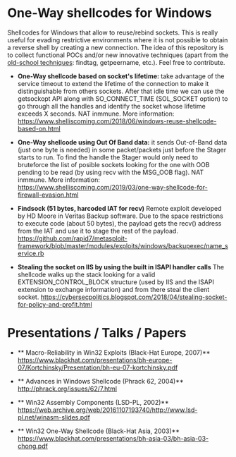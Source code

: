# One-Way shellcodes for Windows
Shellcodes for Windows that allow to reuse/rebind sockets. This is really useful for evading restrictive environments where it is not possible to obtain a reverse shell by creating a new connection. The idea of this repository is to collect functional POCs and/or new innovative techniques (apart from the [old-school techniques](http://phrack.org/issues/62/7.html): findtag, getpeername, etc.). Feel free to contribute.

* **One-Way shellcode based on socket's lifetime:** take advantage of the service timeout to extend the lifetime of the connection to make it distinguishable from others sockets. After that idle time we can use the getsockopt API along with SO_CONNECT_TIME (SOL_SOCKET option) to go through all the handles and identify the socket whose lifetime exceeds X seconds. NAT inmmune. More information: https://www.shelliscoming.com/2018/06/windows-reuse-shellcode-based-on.html

* **One-Way shellcode using Out Of Band data:** it sends Out-of-Band data (just one byte is needed) in some packet/packets just before the Stager starts to run. To find the handle the Stager would only need to bruteforce the list of posible sockets looking for the one with OOB pending to be read (by using recv with the MSG_OOB flag). NAT inmmune. More information: https://www.shelliscoming.com/2019/03/one-way-shellcode-for-firewall-evasion.html

* **Findsock (51 bytes, harcoded IAT for recv)**
Remote exploit developed by HD Moore in Veritas Backup software. Due to the space restrictions to execute code (about 50 bytes), the payload gets the recv() address from the IAT and use it to stage the rest of the payload. 
https://github.com/rapid7/metasploit-framework/blob/master/modules/exploits/windows/backupexec/name_service.rb

* **Stealing the socket on IIS by using the built in ISAPI handler calls**
The shellcode walks up the stack looking for a valid EXTENSION_CONTROL_BLOCK structure (used by IIS and the ISAPI extension to exchange information) and from there steal the client socket.
https://cybersecpolitics.blogspot.com/2018/04/stealing-socket-for-policy-and-profit.html

# Presentations / Talks / Papers
* ** Macro-Reliability in Win32 Exploits (Black-Hat Europe, 2007)**
https://www.blackhat.com/presentations/bh-europe-07/Kortchinsky/Presentation/bh-eu-07-kortchinsky.pdf

* ** Advances in Windows Shellcode (Phrack 62, 2004)**
http://phrack.org/issues/62/7.html

* ** Win32 Assembly Components (LSD-PL, 2002)**
https://web.archive.org/web/20161107193740/http://www.lsd-pl.net/winasm-slides.pdf

* ** Win32 One-Way Shellcode (Black-Hat Asia, 2003)**
https://www.blackhat.com/presentations/bh-asia-03/bh-asia-03-chong.pdf
